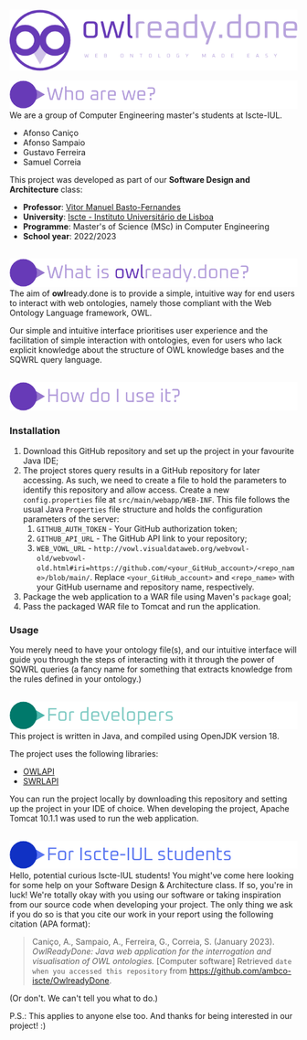 \
![header](resources/header-purple.png)

![who_are_we](resources/who_are_we.png)
\
We are a group of Computer Engineering master's students at Iscte-IUL.
- Afonso Caniço
- Afonso Sampaio
- Gustavo Ferreira
- Samuel Correia

This project was developed as part of our **Software Design and Architecture** class:
- **Professor**: [Vitor Manuel Basto-Fernandes](https://ciencia.iscte-iul.pt/authors/vitor-manuel-basto-fernandes/cv)
- **University**: [Iscte - Instituto Universitário de Lisboa](https://www.iscte-iul.pt/)
- **Programme**: Master's of Science (MSc) in Computer Engineering
- **School year**: 2022/2023

\
![what_is_this](resources/what_is_this.png)
\
The aim of **owl**ready.done is to provide a simple, intuitive way for end users to interact with
web ontologies, namely those compliant with the Web Ontology Language framework, OWL.

Our simple and intuitive interface prioritises user experience and the facilitation of simple interaction with ontologies,
even for users who lack explicit knowledge about the structure of OWL knowledge bases and the SQWRL query language.

\
![how_to_use](resources/how_to_use.png)
### Installation
1. Download this GitHub repository and set up the project in your favourite Java IDE;
2. The project stores query results in a GitHub repository for later accessing. As such, we need to create a file to hold the parameters to identify this repository and allow access. Create a new `config.properties` file at `src/main/webapp/WEB-INF`. This file follows the usual Java `Properties` file structure and holds the configuration parameters of the server:
   1. `GITHUB_AUTH_TOKEN` - Your GitHub authorization token;
   2. `GITHUB_API_URL` - The GitHub API link to your repository;
   3. `WEB_VOWL_URL` - `http://vowl.visualdataweb.org/webvowl-old/webvowl-old.html#iri=https://github.com/<your_GitHub_account>/<repo_name>/blob/main/`. Replace `<your_GitHub_account>` and `<repo_name>` with your GitHub username and repository name, respectively.
3. Package the web application to a WAR file using Maven's `package` goal;
4. Pass the packaged WAR file to Tomcat and run the application.
### Usage
You merely need to have your ontology file(s), and our intuitive interface will guide you through the steps of 
interacting with it through the power of SQWRL queries (a fancy name for something that extracts knowledge from the 
rules defined in your ontology.)

\
![for_devs](resources/for_devs.png)
\
This project is written in Java, and compiled using OpenJDK version 18.

The project uses the following libraries:
- [OWLAPI](https://github.com/owlcs/owlapi)
- [SWRLAPI](https://github.com/protegeproject/swrlapi)

You can run the project locally by downloading this repository and setting up the project in your IDE of choice.
When developing the project, Apache Tomcat 10.1.1 was used to run the web application.

\
![for_iscte_students](resources/for-iscte-students.png)
\
Hello, potential curious Iscte-IUL students! You might've come here looking for some help on your Software Design & 
Architecture class. If so, you're in luck! We're totally okay with you using our software or taking inspiration from
our source code when developing your project. The only thing we ask if you do so is that you cite
our work in your report using the following citation (APA format):
> Caniço, A., Sampaio, A., Ferreira, G., Correia, S. (January 2023). 
*OwlReadyDone: Java web application for the interrogation and visualisation of OWL ontologies.* [Computer software] 
> Retrieved `date when you accessed this repository` from https://github.com/ambco-iscte/OwlreadyDone.

(Or don't. We can't tell you what to do.)

P.S.: This applies to anyone else too. And thanks for being interested in our project! :)
